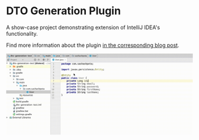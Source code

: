# DTO Generation Plugin
A show-case project demonstrating extension of IntelliJ IDEA's functionality.

Find more information about the plugin [in the corresponding blog post](http://sashashpota.com/2018/10/30/why-you-need-to-implement-a-plugin.html).

![Showcase](showcase/showcase.gif)
